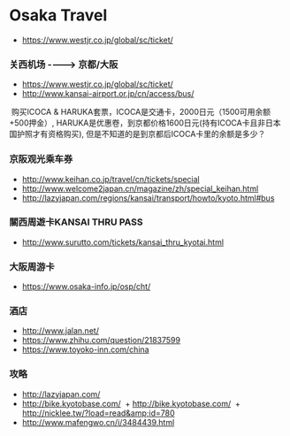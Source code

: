 # Osaka Travel

+ https://www.westjr.co.jp/global/sc/ticket/


### 关西机场 ----> 京都/大阪

  + https://www.westjr.co.jp/global/sc/ticket/
  + http://www.kansai-airport.or.jp/cn/access/bus/

  购买ICOCA & HARUKA套票，ICOCA是交通卡，2000日元（1500可用余额+500押金）, HARUKA是优惠卷，到京都价格1600日元(持有ICOCA卡且非日本国护照才有资格购买), 但是不知道的是到京都后ICOCA卡里的余额是多少？

### 京阪观光乘车券

  + http://www.keihan.co.jp/travel/cn/tickets/special
  + http://www.welcome2japan.cn/magazine/zh/special_keihan.html
  + http://lazyjapan.com/regions/kansai/transport/howto/kyoto.html#bus
  
### 關西周遊卡KANSAI THRU PASS

  + http://www.surutto.com/tickets/kansai_thru_kyotai.html

### 大阪周游卡

  + https://www.osaka-info.jp/osp/cht/
  
### 酒店

  + http://www.jalan.net/
  + https://www.zhihu.com/question/21837599
  + https://www.toyoko-inn.com/china
  
### 攻略

  + http://lazyjapan.com/
  + http://bike.kyotobase.com/
  + http://bike.kyotobase.com/
  + http://nicklee.tw/?load=read&amp;id=780
  + http://www.mafengwo.cn/i/3484439.html
  


